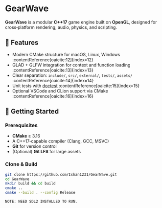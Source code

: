 # GearWave

**GearWave** is a modular **C++17** game engine built on **OpenGL**, designed for cross‑platform rendering, audio, physics, and scripting.

## 📝 Features

- Modern CMake structure for macOS, Linux, Windows :contentReference[oaicite:12]{index=12}  
- GLAD + GLFW integration for context and function loading :contentReference[oaicite:13]{index=13}  
- Clear separation: `include/`, `src/`, `external/`, `tests/`, `assets/` :contentReference[oaicite:14]{index=14}  
- Unit tests with [doctest](https://github.com/onqtam/doctest) :contentReference[oaicite:15]{index=15}  
- Optional VSCode and CLion support via CMake :contentReference[oaicite:16]{index=16}

## 🚀 Getting Started

### Prerequisites

- **CMake** ≥ 3.16  
- A C++17‑capable compiler (Clang, GCC, MSVC)  
- **Git** for version control  
- (Optional) **Git LFS** for large assets  

### Clone & Build

```bash
git clone https://github.com/Ishan1231/GearWave.git
cd GearWave
mkdir build && cd build
cmake ..
cmake --build . --config Release

NOTE: NEED SDL2 INSTALLED TO RUN.